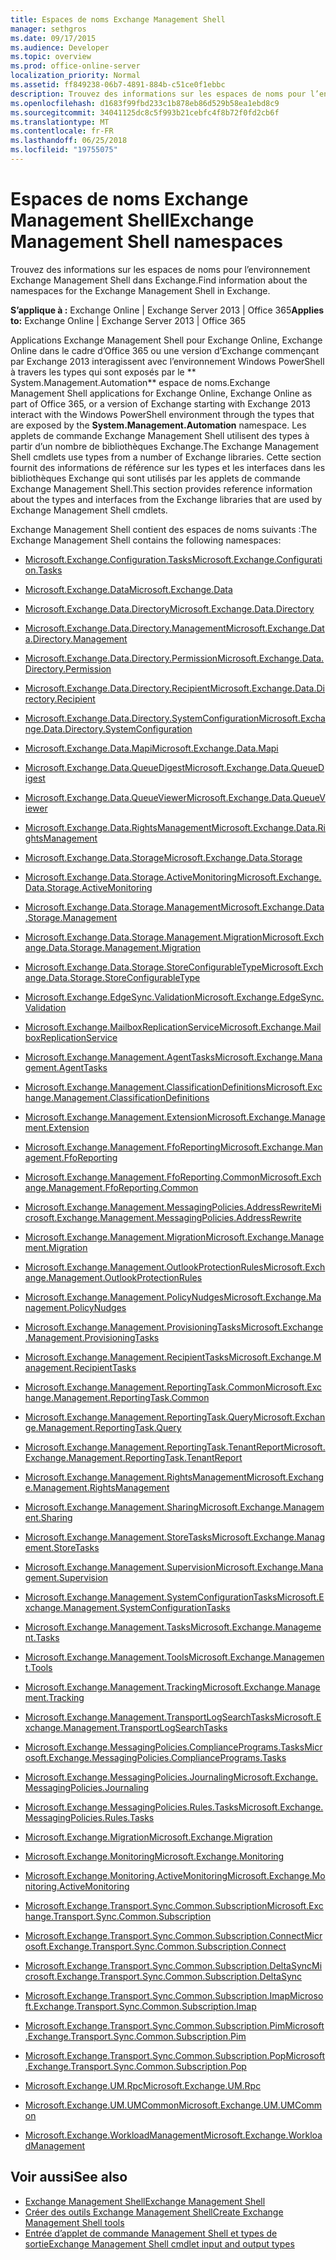 ```yaml
---
title: Espaces de noms Exchange Management Shell
manager: sethgros
ms.date: 09/17/2015
ms.audience: Developer
ms.topic: overview
ms.prod: office-online-server
localization_priority: Normal
ms.assetid: ff849238-06b7-4891-884b-c51ce0f1ebbc
description: Trouvez des informations sur les espaces de noms pour l’environnement Exchange Management Shell dans Exchange.
ms.openlocfilehash: d1683f99fbd233c1b878eb86d529b58ea1ebd8c9
ms.sourcegitcommit: 34041125dc8c5f993b21cebfc4f8b72f0fd2cb6f
ms.translationtype: MT
ms.contentlocale: fr-FR
ms.lasthandoff: 06/25/2018
ms.locfileid: "19755075"
---
```

# <a name="exchange-management-shell-namespaces"></a><span data-ttu-id="d85dc-103">Espaces de noms Exchange Management Shell</span><span class="sxs-lookup"><span data-stu-id="d85dc-103">Exchange Management Shell namespaces</span></span>

<span data-ttu-id="d85dc-104">Trouvez des informations sur les espaces de noms pour l’environnement Exchange Management Shell dans Exchange.</span><span class="sxs-lookup"><span data-stu-id="d85dc-104">Find information about the namespaces for the Exchange Management Shell in Exchange.</span></span>
  
<span data-ttu-id="d85dc-105">**S’applique à :** Exchange Online | Exchange Server 2013 | Office 365</span><span class="sxs-lookup"><span data-stu-id="d85dc-105">**Applies to:** Exchange Online | Exchange Server 2013 | Office 365</span></span>
  
<span data-ttu-id="d85dc-106">Applications Exchange Management Shell pour Exchange Online, Exchange Online dans le cadre d’Office 365 ou une version d’Exchange commençant par Exchange 2013 interagissent avec l’environnement Windows PowerShell à travers les types qui sont exposés par le ** System.Management.Automation** espace de noms.</span><span class="sxs-lookup"><span data-stu-id="d85dc-106">Exchange Management Shell applications for Exchange Online, Exchange Online as part of Office 365, or a version of Exchange starting with Exchange 2013 interact with the Windows PowerShell environment through the types that are exposed by the **System.Management.Automation** namespace.</span></span> <span data-ttu-id="d85dc-107">Les applets de commande Exchange Management Shell utilisent des types à partir d’un nombre de bibliothèques Exchange.</span><span class="sxs-lookup"><span data-stu-id="d85dc-107">The Exchange Management Shell cmdlets use types from a number of Exchange libraries.</span></span> <span data-ttu-id="d85dc-108">Cette section fournit des informations de référence sur les types et les interfaces dans les bibliothèques Exchange qui sont utilisés par les applets de commande Exchange Management Shell.</span><span class="sxs-lookup"><span data-stu-id="d85dc-108">This section provides reference information about the types and interfaces from the Exchange libraries that are used by Exchange Management Shell cmdlets.</span></span> 
  
<span data-ttu-id="d85dc-109">Exchange Management Shell contient des espaces de noms suivants :</span><span class="sxs-lookup"><span data-stu-id="d85dc-109">The Exchange Management Shell contains the following namespaces:</span></span>
  
- [<span data-ttu-id="d85dc-110">Microsoft.Exchange.Configuration.Tasks</span><span class="sxs-lookup"><span data-stu-id="d85dc-110">Microsoft.Exchange.Configuration.Tasks</span></span>](https://msdn.microsoft.com/library/Microsoft.Exchange.Configuration.Tasks.aspx)
    
- [<span data-ttu-id="d85dc-111">Microsoft.Exchange.Data</span><span class="sxs-lookup"><span data-stu-id="d85dc-111">Microsoft.Exchange.Data</span></span>](https://msdn.microsoft.com/library/Microsoft.Exchange.Data.aspx)
    
- [<span data-ttu-id="d85dc-112">Microsoft.Exchange.Data.Directory</span><span class="sxs-lookup"><span data-stu-id="d85dc-112">Microsoft.Exchange.Data.Directory</span></span>](https://msdn.microsoft.com/library/Microsoft.Exchange.Data.Directory.aspx)
    
- [<span data-ttu-id="d85dc-113">Microsoft.Exchange.Data.Directory.Management</span><span class="sxs-lookup"><span data-stu-id="d85dc-113">Microsoft.Exchange.Data.Directory.Management</span></span>](https://msdn.microsoft.com/library/Microsoft.Exchange.Data.Directory.Management.aspx)
    
- [<span data-ttu-id="d85dc-114">Microsoft.Exchange.Data.Directory.Permission</span><span class="sxs-lookup"><span data-stu-id="d85dc-114">Microsoft.Exchange.Data.Directory.Permission</span></span>](https://msdn.microsoft.com/library/Microsoft.Exchange.Data.Directory.Permission.aspx)
    
- [<span data-ttu-id="d85dc-115">Microsoft.Exchange.Data.Directory.Recipient</span><span class="sxs-lookup"><span data-stu-id="d85dc-115">Microsoft.Exchange.Data.Directory.Recipient</span></span>](https://msdn.microsoft.com/library/Microsoft.Exchange.Data.Directory.Recipient.aspx)
    
- [<span data-ttu-id="d85dc-116">Microsoft.Exchange.Data.Directory.SystemConfiguration</span><span class="sxs-lookup"><span data-stu-id="d85dc-116">Microsoft.Exchange.Data.Directory.SystemConfiguration</span></span>](https://msdn.microsoft.com/library/Microsoft.Exchange.Data.Directory.SystemConfiguration.aspx)
    
- [<span data-ttu-id="d85dc-117">Microsoft.Exchange.Data.Mapi</span><span class="sxs-lookup"><span data-stu-id="d85dc-117">Microsoft.Exchange.Data.Mapi</span></span>](https://msdn.microsoft.com/library/Microsoft.Exchange.Data.Mapi.aspx)
    
- [<span data-ttu-id="d85dc-118">Microsoft.Exchange.Data.QueueDigest</span><span class="sxs-lookup"><span data-stu-id="d85dc-118">Microsoft.Exchange.Data.QueueDigest</span></span>](https://msdn.microsoft.com/library/Microsoft.Exchange.Data.QueueDigest.aspx)
    
- [<span data-ttu-id="d85dc-119">Microsoft.Exchange.Data.QueueViewer</span><span class="sxs-lookup"><span data-stu-id="d85dc-119">Microsoft.Exchange.Data.QueueViewer</span></span>](https://msdn.microsoft.com/library/Microsoft.Exchange.Data.QueueViewer.aspx)
    
- [<span data-ttu-id="d85dc-120">Microsoft.Exchange.Data.RightsManagement</span><span class="sxs-lookup"><span data-stu-id="d85dc-120">Microsoft.Exchange.Data.RightsManagement</span></span>](https://msdn.microsoft.com/library/Microsoft.Exchange.Data.RightsManagement.aspx)
    
- [<span data-ttu-id="d85dc-121">Microsoft.Exchange.Data.Storage</span><span class="sxs-lookup"><span data-stu-id="d85dc-121">Microsoft.Exchange.Data.Storage</span></span>](https://msdn.microsoft.com/library/Microsoft.Exchange.Data.Storage.aspx)
    
- [<span data-ttu-id="d85dc-122">Microsoft.Exchange.Data.Storage.ActiveMonitoring</span><span class="sxs-lookup"><span data-stu-id="d85dc-122">Microsoft.Exchange.Data.Storage.ActiveMonitoring</span></span>](https://msdn.microsoft.com/library/Microsoft.Exchange.Data.Storage.ActiveMonitoring.aspx)
    
- [<span data-ttu-id="d85dc-123">Microsoft.Exchange.Data.Storage.Management</span><span class="sxs-lookup"><span data-stu-id="d85dc-123">Microsoft.Exchange.Data.Storage.Management</span></span>](https://msdn.microsoft.com/library/Microsoft.Exchange.Data.Storage.Management.aspx)
    
- [<span data-ttu-id="d85dc-124">Microsoft.Exchange.Data.Storage.Management.Migration</span><span class="sxs-lookup"><span data-stu-id="d85dc-124">Microsoft.Exchange.Data.Storage.Management.Migration</span></span>](https://msdn.microsoft.com/library/Microsoft.Exchange.Data.Storage.Management.Migration.aspx)
    
- [<span data-ttu-id="d85dc-125">Microsoft.Exchange.Data.Storage.StoreConfigurableType</span><span class="sxs-lookup"><span data-stu-id="d85dc-125">Microsoft.Exchange.Data.Storage.StoreConfigurableType</span></span>](https://msdn.microsoft.com/library/Microsoft.Exchange.Data.Storage.StoreConfigurableType.aspx)
    
- [<span data-ttu-id="d85dc-126">Microsoft.Exchange.EdgeSync.Validation</span><span class="sxs-lookup"><span data-stu-id="d85dc-126">Microsoft.Exchange.EdgeSync.Validation</span></span>](https://msdn.microsoft.com/library/Microsoft.Exchange.EdgeSync.Validation.aspx)
    
- [<span data-ttu-id="d85dc-127">Microsoft.Exchange.MailboxReplicationService</span><span class="sxs-lookup"><span data-stu-id="d85dc-127">Microsoft.Exchange.MailboxReplicationService</span></span>](https://msdn.microsoft.com/library/Microsoft.Exchange.MailboxReplicationService.aspx)
    
- [<span data-ttu-id="d85dc-128">Microsoft.Exchange.Management.AgentTasks</span><span class="sxs-lookup"><span data-stu-id="d85dc-128">Microsoft.Exchange.Management.AgentTasks</span></span>](https://msdn.microsoft.com/library/Microsoft.Exchange.Management.AgentTasks.aspx)
    
- [<span data-ttu-id="d85dc-129">Microsoft.Exchange.Management.ClassificationDefinitions</span><span class="sxs-lookup"><span data-stu-id="d85dc-129">Microsoft.Exchange.Management.ClassificationDefinitions</span></span>](https://msdn.microsoft.com/library/Microsoft.Exchange.Management.ClassificationDefinitions.aspx)
    
- [<span data-ttu-id="d85dc-130">Microsoft.Exchange.Management.Extension</span><span class="sxs-lookup"><span data-stu-id="d85dc-130">Microsoft.Exchange.Management.Extension</span></span>](https://msdn.microsoft.com/library/Microsoft.Exchange.Management.Extension.aspx)
    
- [<span data-ttu-id="d85dc-131">Microsoft.Exchange.Management.FfoReporting</span><span class="sxs-lookup"><span data-stu-id="d85dc-131">Microsoft.Exchange.Management.FfoReporting</span></span>](https://msdn.microsoft.com/library/Microsoft.Exchange.Management.FfoReporting.aspx)
    
- [<span data-ttu-id="d85dc-132">Microsoft.Exchange.Management.FfoReporting.Common</span><span class="sxs-lookup"><span data-stu-id="d85dc-132">Microsoft.Exchange.Management.FfoReporting.Common</span></span>](https://msdn.microsoft.com/library/Microsoft.Exchange.Management.FfoReporting.Common.aspx)
    
- [<span data-ttu-id="d85dc-133">Microsoft.Exchange.Management.MessagingPolicies.AddressRewrite</span><span class="sxs-lookup"><span data-stu-id="d85dc-133">Microsoft.Exchange.Management.MessagingPolicies.AddressRewrite</span></span>](https://msdn.microsoft.com/library/Microsoft.Exchange.Management.MessagingPolicies.AddressRewrite.aspx)
    
- [<span data-ttu-id="d85dc-134">Microsoft.Exchange.Management.Migration</span><span class="sxs-lookup"><span data-stu-id="d85dc-134">Microsoft.Exchange.Management.Migration</span></span>](https://msdn.microsoft.com/library/Microsoft.Exchange.Management.Migration.aspx)
    
- [<span data-ttu-id="d85dc-135">Microsoft.Exchange.Management.OutlookProtectionRules</span><span class="sxs-lookup"><span data-stu-id="d85dc-135">Microsoft.Exchange.Management.OutlookProtectionRules</span></span>](https://msdn.microsoft.com/library/Microsoft.Exchange.Management.OutlookProtectionRules.aspx)
    
- [<span data-ttu-id="d85dc-136">Microsoft.Exchange.Management.PolicyNudges</span><span class="sxs-lookup"><span data-stu-id="d85dc-136">Microsoft.Exchange.Management.PolicyNudges</span></span>](https://msdn.microsoft.com/library/Microsoft.Exchange.Management.PolicyNudges.aspx)
    
- [<span data-ttu-id="d85dc-137">Microsoft.Exchange.Management.ProvisioningTasks</span><span class="sxs-lookup"><span data-stu-id="d85dc-137">Microsoft.Exchange.Management.ProvisioningTasks</span></span>](https://msdn.microsoft.com/library/Microsoft.Exchange.Management.ProvisioningTasks.aspx)
    
- [<span data-ttu-id="d85dc-138">Microsoft.Exchange.Management.RecipientTasks</span><span class="sxs-lookup"><span data-stu-id="d85dc-138">Microsoft.Exchange.Management.RecipientTasks</span></span>](https://msdn.microsoft.com/library/Microsoft.Exchange.Management.RecipientTasks.aspx)
    
- [<span data-ttu-id="d85dc-139">Microsoft.Exchange.Management.ReportingTask.Common</span><span class="sxs-lookup"><span data-stu-id="d85dc-139">Microsoft.Exchange.Management.ReportingTask.Common</span></span>](https://msdn.microsoft.com/library/Microsoft.Exchange.Management.ReportingTask.Common.aspx)
    
- [<span data-ttu-id="d85dc-140">Microsoft.Exchange.Management.ReportingTask.Query</span><span class="sxs-lookup"><span data-stu-id="d85dc-140">Microsoft.Exchange.Management.ReportingTask.Query</span></span>](https://msdn.microsoft.com/library/Microsoft.Exchange.Management.ReportingTask.Query.aspx)
    
- [<span data-ttu-id="d85dc-141">Microsoft.Exchange.Management.ReportingTask.TenantReport</span><span class="sxs-lookup"><span data-stu-id="d85dc-141">Microsoft.Exchange.Management.ReportingTask.TenantReport</span></span>](https://msdn.microsoft.com/library/Microsoft.Exchange.Management.ReportingTask.TenantReport.aspx)
    
- [<span data-ttu-id="d85dc-142">Microsoft.Exchange.Management.RightsManagement</span><span class="sxs-lookup"><span data-stu-id="d85dc-142">Microsoft.Exchange.Management.RightsManagement</span></span>](https://msdn.microsoft.com/library/Microsoft.Exchange.Management.RightsManagement.aspx)
    
- [<span data-ttu-id="d85dc-143">Microsoft.Exchange.Management.Sharing</span><span class="sxs-lookup"><span data-stu-id="d85dc-143">Microsoft.Exchange.Management.Sharing</span></span>](https://msdn.microsoft.com/library/Microsoft.Exchange.Management.Sharing.aspx)
    
- [<span data-ttu-id="d85dc-144">Microsoft.Exchange.Management.StoreTasks</span><span class="sxs-lookup"><span data-stu-id="d85dc-144">Microsoft.Exchange.Management.StoreTasks</span></span>](https://msdn.microsoft.com/library/Microsoft.Exchange.Management.StoreTasks.aspx)
    
- [<span data-ttu-id="d85dc-145">Microsoft.Exchange.Management.Supervision</span><span class="sxs-lookup"><span data-stu-id="d85dc-145">Microsoft.Exchange.Management.Supervision</span></span>](https://msdn.microsoft.com/library/Microsoft.Exchange.Management.Supervision.aspx)
    
- [<span data-ttu-id="d85dc-146">Microsoft.Exchange.Management.SystemConfigurationTasks</span><span class="sxs-lookup"><span data-stu-id="d85dc-146">Microsoft.Exchange.Management.SystemConfigurationTasks</span></span>](https://msdn.microsoft.com/library/Microsoft.Exchange.Management.SystemConfigurationTasks.aspx)
    
- [<span data-ttu-id="d85dc-147">Microsoft.Exchange.Management.Tasks</span><span class="sxs-lookup"><span data-stu-id="d85dc-147">Microsoft.Exchange.Management.Tasks</span></span>](https://msdn.microsoft.com/library/Microsoft.Exchange.Management.Tasks.aspx)
    
- [<span data-ttu-id="d85dc-148">Microsoft.Exchange.Management.Tools</span><span class="sxs-lookup"><span data-stu-id="d85dc-148">Microsoft.Exchange.Management.Tools</span></span>](https://msdn.microsoft.com/library/Microsoft.Exchange.Management.Tools.aspx)
    
- [<span data-ttu-id="d85dc-149">Microsoft.Exchange.Management.Tracking</span><span class="sxs-lookup"><span data-stu-id="d85dc-149">Microsoft.Exchange.Management.Tracking</span></span>](https://msdn.microsoft.com/library/Microsoft.Exchange.Management.Tracking.aspx)
    
- [<span data-ttu-id="d85dc-150">Microsoft.Exchange.Management.TransportLogSearchTasks</span><span class="sxs-lookup"><span data-stu-id="d85dc-150">Microsoft.Exchange.Management.TransportLogSearchTasks</span></span>](https://msdn.microsoft.com/library/Microsoft.Exchange.Management.TransportLogSearchTasks.aspx)
    
- [<span data-ttu-id="d85dc-151">Microsoft.Exchange.MessagingPolicies.CompliancePrograms.Tasks</span><span class="sxs-lookup"><span data-stu-id="d85dc-151">Microsoft.Exchange.MessagingPolicies.CompliancePrograms.Tasks</span></span>](https://msdn.microsoft.com/library/Microsoft.Exchange.MessagingPolicies.CompliancePrograms.Tasks.aspx)
    
- [<span data-ttu-id="d85dc-152">Microsoft.Exchange.MessagingPolicies.Journaling</span><span class="sxs-lookup"><span data-stu-id="d85dc-152">Microsoft.Exchange.MessagingPolicies.Journaling</span></span>](https://msdn.microsoft.com/library/Microsoft.Exchange.MessagingPolicies.Journaling.aspx)
    
- [<span data-ttu-id="d85dc-153">Microsoft.Exchange.MessagingPolicies.Rules.Tasks</span><span class="sxs-lookup"><span data-stu-id="d85dc-153">Microsoft.Exchange.MessagingPolicies.Rules.Tasks</span></span>](https://msdn.microsoft.com/library/Microsoft.Exchange.MessagingPolicies.Rules.Tasks.aspx)
    
- [<span data-ttu-id="d85dc-154">Microsoft.Exchange.Migration</span><span class="sxs-lookup"><span data-stu-id="d85dc-154">Microsoft.Exchange.Migration</span></span>](https://msdn.microsoft.com/library/Microsoft.Exchange.Migration.aspx)
    
- [<span data-ttu-id="d85dc-155">Microsoft.Exchange.Monitoring</span><span class="sxs-lookup"><span data-stu-id="d85dc-155">Microsoft.Exchange.Monitoring</span></span>](https://msdn.microsoft.com/library/Microsoft.Exchange.Monitoring.aspx)
    
- [<span data-ttu-id="d85dc-156">Microsoft.Exchange.Monitoring.ActiveMonitoring</span><span class="sxs-lookup"><span data-stu-id="d85dc-156">Microsoft.Exchange.Monitoring.ActiveMonitoring</span></span>](https://msdn.microsoft.com/library/Microsoft.Exchange.Monitoring.ActiveMonitoring.aspx)
    
- [<span data-ttu-id="d85dc-157">Microsoft.Exchange.Transport.Sync.Common.Subscription</span><span class="sxs-lookup"><span data-stu-id="d85dc-157">Microsoft.Exchange.Transport.Sync.Common.Subscription</span></span>](https://msdn.microsoft.com/library/Microsoft.Exchange.Transport.Sync.Common.Subscription.aspx)
    
- [<span data-ttu-id="d85dc-158">Microsoft.Exchange.Transport.Sync.Common.Subscription.Connect</span><span class="sxs-lookup"><span data-stu-id="d85dc-158">Microsoft.Exchange.Transport.Sync.Common.Subscription.Connect</span></span>](https://msdn.microsoft.com/library/Microsoft.Exchange.Transport.Sync.Common.Subscription.Connect.aspx)
    
- [<span data-ttu-id="d85dc-159">Microsoft.Exchange.Transport.Sync.Common.Subscription.DeltaSync</span><span class="sxs-lookup"><span data-stu-id="d85dc-159">Microsoft.Exchange.Transport.Sync.Common.Subscription.DeltaSync</span></span>](https://msdn.microsoft.com/library/Microsoft.Exchange.Transport.Sync.Common.Subscription.DeltaSync.aspx)
    
- [<span data-ttu-id="d85dc-160">Microsoft.Exchange.Transport.Sync.Common.Subscription.Imap</span><span class="sxs-lookup"><span data-stu-id="d85dc-160">Microsoft.Exchange.Transport.Sync.Common.Subscription.Imap</span></span>](https://msdn.microsoft.com/library/Microsoft.Exchange.Transport.Sync.Common.Subscription.Imap.aspx)
    
- [<span data-ttu-id="d85dc-161">Microsoft.Exchange.Transport.Sync.Common.Subscription.Pim</span><span class="sxs-lookup"><span data-stu-id="d85dc-161">Microsoft.Exchange.Transport.Sync.Common.Subscription.Pim</span></span>](https://msdn.microsoft.com/library/Microsoft.Exchange.Transport.Sync.Common.Subscription.Pim.aspx)
    
- [<span data-ttu-id="d85dc-162">Microsoft.Exchange.Transport.Sync.Common.Subscription.Pop</span><span class="sxs-lookup"><span data-stu-id="d85dc-162">Microsoft.Exchange.Transport.Sync.Common.Subscription.Pop</span></span>](https://msdn.microsoft.com/library/Microsoft.Exchange.Transport.Sync.Common.Subscription.Pop.aspx)
    
- [<span data-ttu-id="d85dc-163">Microsoft.Exchange.UM.Rpc</span><span class="sxs-lookup"><span data-stu-id="d85dc-163">Microsoft.Exchange.UM.Rpc</span></span>](https://msdn.microsoft.com/library/Microsoft.Exchange.UM.Rpc.aspx)
    
- [<span data-ttu-id="d85dc-164">Microsoft.Exchange.UM.UMCommon</span><span class="sxs-lookup"><span data-stu-id="d85dc-164">Microsoft.Exchange.UM.UMCommon</span></span>](https://msdn.microsoft.com/library/Microsoft.Exchange.UM.UMCommon.aspx)
    
- [<span data-ttu-id="d85dc-165">Microsoft.Exchange.WorkloadManagement</span><span class="sxs-lookup"><span data-stu-id="d85dc-165">Microsoft.Exchange.WorkloadManagement</span></span>](https://msdn.microsoft.com/library/Microsoft.Exchange.WorkloadManagement.aspx)
    
## <a name="see-also"></a><span data-ttu-id="d85dc-166">Voir aussi</span><span class="sxs-lookup"><span data-stu-id="d85dc-166">See also</span></span>

- [<span data-ttu-id="d85dc-167">Exchange Management Shell</span><span class="sxs-lookup"><span data-stu-id="d85dc-167">Exchange Management Shell</span></span>](exchange-management-shell.md)  
- [<span data-ttu-id="d85dc-168">Créer des outils Exchange Management Shell</span><span class="sxs-lookup"><span data-stu-id="d85dc-168">Create Exchange Management Shell tools</span></span>](create-exchange-management-shell-tools.md) 
- [<span data-ttu-id="d85dc-169">Entrée d’applet de commande Management Shell et types de sortie</span><span class="sxs-lookup"><span data-stu-id="d85dc-169">Exchange Management Shell cmdlet input and output types</span></span>](exchange-management-shell-cmdlet-input-and-output-types.md)
    

